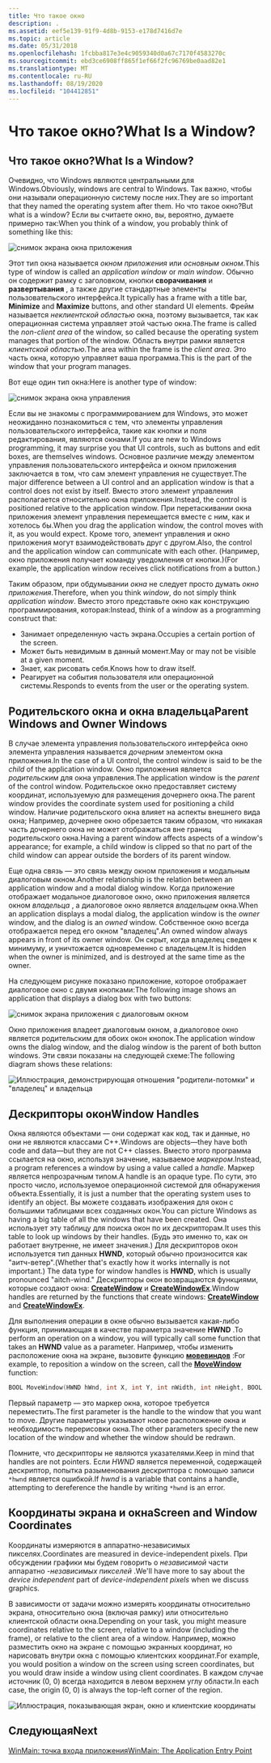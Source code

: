 ```yaml
---
title: Что такое окно
description: .
ms.assetid: eef5e139-91f9-4d8b-9153-e178d7416d7e
ms.topic: article
ms.date: 05/31/2018
ms.openlocfilehash: 1fcbba817e3e4c9059340d0a67c7170f4583270c
ms.sourcegitcommit: ebd3ce6908ff865f1ef66f2fc96769be0aad82e1
ms.translationtype: MT
ms.contentlocale: ru-RU
ms.lasthandoff: 08/19/2020
ms.locfileid: "104412851"
---
```

# <a name="what-is-a-window"></a><span data-ttu-id="a1af2-103">Что такое окно?</span><span class="sxs-lookup"><span data-stu-id="a1af2-103">What Is a Window?</span></span>

## <a name="what-is-a-window"></a><span data-ttu-id="a1af2-104">Что такое окно?</span><span class="sxs-lookup"><span data-stu-id="a1af2-104">What Is a Window?</span></span>

<span data-ttu-id="a1af2-105">Очевидно, что Windows являются центральными для Windows.</span><span class="sxs-lookup"><span data-stu-id="a1af2-105">Obviously, windows are central to Windows.</span></span> <span data-ttu-id="a1af2-106">Так важно, чтобы они называли операционную систему после них.</span><span class="sxs-lookup"><span data-stu-id="a1af2-106">They are so important that they named the operating system after them.</span></span> <span data-ttu-id="a1af2-107">Но что такое окно?</span><span class="sxs-lookup"><span data-stu-id="a1af2-107">But what is a window?</span></span> <span data-ttu-id="a1af2-108">Если вы считаете окно, вы, вероятно, думаете примерно так:</span><span class="sxs-lookup"><span data-stu-id="a1af2-108">When you think of a window, you probably think of something like this:</span></span>

![снимок экрана окна приложения](images/window01.png)

<span data-ttu-id="a1af2-110">Этот тип окна называется *окном приложения* или *основным окном*.</span><span class="sxs-lookup"><span data-stu-id="a1af2-110">This type of window is called an *application window* or *main window*.</span></span> <span data-ttu-id="a1af2-111">Обычно он содержит рамку с заголовком, кнопки **сворачивания** и **развертывания** , а также другие стандартные элементы пользовательского интерфейса.</span><span class="sxs-lookup"><span data-stu-id="a1af2-111">It typically has a frame with a title bar, **Minimize** and **Maximize** buttons, and other standard UI elements.</span></span> <span data-ttu-id="a1af2-112">Фрейм называется *неклиентской областью* окна, поэтому вызывается, так как операционная система управляет этой частью окна.</span><span class="sxs-lookup"><span data-stu-id="a1af2-112">The frame is called the *non-client area* of the window, so called because the operating system manages that portion of the window.</span></span> <span data-ttu-id="a1af2-113">Область внутри рамки является *клиентской областью*.</span><span class="sxs-lookup"><span data-stu-id="a1af2-113">The area within the frame is the *client area*.</span></span> <span data-ttu-id="a1af2-114">Это часть окна, которую управляет ваша программа.</span><span class="sxs-lookup"><span data-stu-id="a1af2-114">This is the part of the window that your program manages.</span></span>

<span data-ttu-id="a1af2-115">Вот еще один тип окна:</span><span class="sxs-lookup"><span data-stu-id="a1af2-115">Here is another type of window:</span></span>

![снимок экрана окна управления](images/window02.png)

<span data-ttu-id="a1af2-117">Если вы не знакомы с программированием для Windows, это может неожиданно познакомиться с тем, что элементы управления пользовательского интерфейса, такие как кнопки и поля редактирования, являются окнами.</span><span class="sxs-lookup"><span data-stu-id="a1af2-117">If you are new to Windows programming, it may surprise you that UI controls, such as buttons and edit boxes, are themselves windows.</span></span> <span data-ttu-id="a1af2-118">Основное различие между элементом управления пользовательского интерфейса и окном приложения заключается в том, что сам элемент управления не существует.</span><span class="sxs-lookup"><span data-stu-id="a1af2-118">The major difference between a UI control and an application window is that a control does not exist by itself.</span></span> <span data-ttu-id="a1af2-119">Вместо этого элемент управления располагается относительно окна приложения.</span><span class="sxs-lookup"><span data-stu-id="a1af2-119">Instead, the control is positioned relative to the application window.</span></span> <span data-ttu-id="a1af2-120">При перетаскивании окна приложения элемент управления перемещается вместе с ним, как и хотелось бы.</span><span class="sxs-lookup"><span data-stu-id="a1af2-120">When you drag the application window, the control moves with it, as you would expect.</span></span> <span data-ttu-id="a1af2-121">Кроме того, элемент управления и окно приложения могут взаимодействовать друг с другом.</span><span class="sxs-lookup"><span data-stu-id="a1af2-121">Also, the control and the application window can communicate with each other.</span></span> <span data-ttu-id="a1af2-122">(Например, окно приложения получает команду уведомления от кнопки.)</span><span class="sxs-lookup"><span data-stu-id="a1af2-122">(For example, the application window receives click notifications from a button.)</span></span>

<span data-ttu-id="a1af2-123">Таким образом, при обдумывании *окна* не следует просто думать *окно приложения*.</span><span class="sxs-lookup"><span data-stu-id="a1af2-123">Therefore, when you think *window*, do not simply think *application window*.</span></span> <span data-ttu-id="a1af2-124">Вместо этого представьте окно как конструкцию программирования, которая:</span><span class="sxs-lookup"><span data-stu-id="a1af2-124">Instead, think of a window as a programming construct that:</span></span>

-   <span data-ttu-id="a1af2-125">Занимает определенную часть экрана.</span><span class="sxs-lookup"><span data-stu-id="a1af2-125">Occupies a certain portion of the screen.</span></span>
-   <span data-ttu-id="a1af2-126">Может быть невидимым в данный момент.</span><span class="sxs-lookup"><span data-stu-id="a1af2-126">May or may not be visible at a given moment.</span></span>
-   <span data-ttu-id="a1af2-127">Знает, как рисовать себя.</span><span class="sxs-lookup"><span data-stu-id="a1af2-127">Knows how to draw itself.</span></span>
-   <span data-ttu-id="a1af2-128">Реагирует на события пользователя или операционной системы.</span><span class="sxs-lookup"><span data-stu-id="a1af2-128">Responds to events from the user or the operating system.</span></span>

## <a name="parent-windows-and-owner-windows"></a><span data-ttu-id="a1af2-129">Родительского окна и окна владельца</span><span class="sxs-lookup"><span data-stu-id="a1af2-129">Parent Windows and Owner Windows</span></span>

<span data-ttu-id="a1af2-130">В случае элемента управления пользовательского интерфейса окно элемента управления называется *дочерним* элементом окна приложения.</span><span class="sxs-lookup"><span data-stu-id="a1af2-130">In the case of a UI control, the control window is said to be the *child* of the application window.</span></span> <span data-ttu-id="a1af2-131">Окно приложения является *родительским* для окна управления.</span><span class="sxs-lookup"><span data-stu-id="a1af2-131">The application window is the *parent* of the control window.</span></span> <span data-ttu-id="a1af2-132">Родительское окно предоставляет систему координат, используемую для размещения дочернего окна.</span><span class="sxs-lookup"><span data-stu-id="a1af2-132">The parent window provides the coordinate system used for positioning a child window.</span></span> <span data-ttu-id="a1af2-133">Наличие родительского окна влияет на аспекты внешнего вида окна; Например, дочернее окно обрезается таким образом, что никакая часть дочернего окна не может отображаться вне границ родительского окна.</span><span class="sxs-lookup"><span data-stu-id="a1af2-133">Having a parent window affects aspects of a window's appearance; for example, a child window is clipped so that no part of the child window can appear outside the borders of its parent window.</span></span>

<span data-ttu-id="a1af2-134">Еще одна связь — это связь между окном приложения и модальным диалоговым окном.</span><span class="sxs-lookup"><span data-stu-id="a1af2-134">Another relationship is the relation between an application window and a modal dialog window.</span></span> <span data-ttu-id="a1af2-135">Когда приложение отображает модальное диалоговое окно, окно приложения является окном *владельца* , а диалоговое окно является *владельцем* окна.</span><span class="sxs-lookup"><span data-stu-id="a1af2-135">When an application displays a modal dialog, the application window is the *owner* window, and the dialog is an *owned* window.</span></span> <span data-ttu-id="a1af2-136">Собственное окно всегда отображается перед его окном "владелец".</span><span class="sxs-lookup"><span data-stu-id="a1af2-136">An owned window always appears in front of its owner window.</span></span> <span data-ttu-id="a1af2-137">Он скрыт, когда владелец сведен к минимуму, и уничтожается одновременно с владельцем.</span><span class="sxs-lookup"><span data-stu-id="a1af2-137">It is hidden when the owner is minimized, and is destroyed at the same time as the owner.</span></span>

<span data-ttu-id="a1af2-138">На следующем рисунке показано приложение, которое отображает диалоговое окно с двумя кнопками:</span><span class="sxs-lookup"><span data-stu-id="a1af2-138">The following image shows an application that displays a dialog box with two buttons:</span></span>

![снимок экрана приложения с диалоговым окном](images/window03.png)

<span data-ttu-id="a1af2-140">Окно приложения владеет диалоговым окном, а диалоговое окно является родительским для обоих окон кнопок.</span><span class="sxs-lookup"><span data-stu-id="a1af2-140">The application window owns the dialog window, and the dialog window is the parent of both button windows.</span></span> <span data-ttu-id="a1af2-141">Эти связи показаны на следующей схеме:</span><span class="sxs-lookup"><span data-stu-id="a1af2-141">The following diagram shows these relations:</span></span>

![Иллюстрация, демонстрирующая отношения "родители-потомки" и "владелец" и владельца](images/window04.png)

## <a name="window-handles"></a><span data-ttu-id="a1af2-143">Дескрипторы окон</span><span class="sxs-lookup"><span data-stu-id="a1af2-143">Window Handles</span></span>

<span data-ttu-id="a1af2-144">Окна являются объектами — они содержат как код, так и данные, но они не являются классами C++.</span><span class="sxs-lookup"><span data-stu-id="a1af2-144">Windows are objects—they have both code and data—but they are not C++ classes.</span></span> <span data-ttu-id="a1af2-145">Вместо этого программа ссылается на окно, используя значение, называемое *маркером*.</span><span class="sxs-lookup"><span data-stu-id="a1af2-145">Instead, a program references a window by using a value called a *handle*.</span></span> <span data-ttu-id="a1af2-146">Маркер является непрозрачным типом.</span><span class="sxs-lookup"><span data-stu-id="a1af2-146">A handle is an opaque type.</span></span> <span data-ttu-id="a1af2-147">По сути, это просто число, используемое операционной системой для обнаружения объекта.</span><span class="sxs-lookup"><span data-stu-id="a1af2-147">Essentially, it is just a number that the operating system uses to identify an object.</span></span> <span data-ttu-id="a1af2-148">Вы можете создавать изображения для окон с большими таблицами всех созданных окон.</span><span class="sxs-lookup"><span data-stu-id="a1af2-148">You can picture Windows as having a big table of all the windows that have been created.</span></span> <span data-ttu-id="a1af2-149">Она использует эту таблицу для поиска окон по их дескрипторам.</span><span class="sxs-lookup"><span data-stu-id="a1af2-149">It uses this table to look up windows by their handles.</span></span> <span data-ttu-id="a1af2-150">(Будь это именно то, как он работает внутренне, не имеет значения.) Для дескрипторов окон используется тип данных **HWND**, который обычно произносится как "аитч-ветер".</span><span class="sxs-lookup"><span data-stu-id="a1af2-150">(Whether that's exactly how it works internally is not important.) The data type for window handles is **HWND**, which is usually pronounced "aitch-wind."</span></span> <span data-ttu-id="a1af2-151">Дескрипторы окон возвращаются функциями, которые создают окна: [**CreateWindow**](/windows/desktop/DirectShow/cbasewindow-docreatewindow) и [**CreateWindowEx**](/windows/desktop/api/winuser/nf-winuser-createwindowexa).</span><span class="sxs-lookup"><span data-stu-id="a1af2-151">Window handles are returned by the functions that create windows: [**CreateWindow**](/windows/desktop/DirectShow/cbasewindow-docreatewindow) and [**CreateWindowEx**](/windows/desktop/api/winuser/nf-winuser-createwindowexa).</span></span>

<span data-ttu-id="a1af2-152">Для выполнения операции в окне обычно вызывается какая-либо функция, принимающая в качестве параметра значение **HWND** .</span><span class="sxs-lookup"><span data-stu-id="a1af2-152">To perform an operation on a window, you will typically call some function that takes an **HWND** value as a parameter.</span></span> <span data-ttu-id="a1af2-153">Например, чтобы изменить расположение окна на экране, вызовите функцию [**мовевиндов**](/windows/desktop/api/winuser/nf-winuser-movewindow) :</span><span class="sxs-lookup"><span data-stu-id="a1af2-153">For example, to reposition a window on the screen, call the [**MoveWindow**](/windows/desktop/api/winuser/nf-winuser-movewindow) function:</span></span>


```C++
BOOL MoveWindow(HWND hWnd, int X, int Y, int nWidth, int nHeight, BOOL bRepaint);
```



<span data-ttu-id="a1af2-154">Первый параметр — это маркер окна, которое требуется переместить.</span><span class="sxs-lookup"><span data-stu-id="a1af2-154">The first parameter is the handle to the window that you want to move.</span></span> <span data-ttu-id="a1af2-155">Другие параметры указывают новое расположение окна и необходимость перерисовки окна.</span><span class="sxs-lookup"><span data-stu-id="a1af2-155">The other parameters specify the new location of the window and whether the window should be redrawn.</span></span>

<span data-ttu-id="a1af2-156">Помните, что дескрипторы не являются указателями.</span><span class="sxs-lookup"><span data-stu-id="a1af2-156">Keep in mind that handles are not pointers.</span></span> <span data-ttu-id="a1af2-157">Если *HWND* является переменной, содержащей дескриптор, попытка разыменования дескриптора с помощью записи `*hwnd` является ошибкой.</span><span class="sxs-lookup"><span data-stu-id="a1af2-157">If *hwnd* is a variable that contains a handle, attempting to dereference the handle by writing `*hwnd` is an error.</span></span>

## <a name="screen-and-window-coordinates"></a><span data-ttu-id="a1af2-158">Координаты экрана и окна</span><span class="sxs-lookup"><span data-stu-id="a1af2-158">Screen and Window Coordinates</span></span>

<span data-ttu-id="a1af2-159">Координаты измеряются в аппаратно-независимых пикселях.</span><span class="sxs-lookup"><span data-stu-id="a1af2-159">Coordinates are measured in device-independent pixels.</span></span> <span data-ttu-id="a1af2-160">При обсуждении графики мы будем говорить о *независимой* части аппаратно *-независимых пикселей* .</span><span class="sxs-lookup"><span data-stu-id="a1af2-160">We'll have more to say about the *device independent* part of *device-independent pixels* when we discuss graphics.</span></span>

<span data-ttu-id="a1af2-161">В зависимости от задачи можно измерять координаты относительно экрана, относительно окна (включая рамку) или относительно клиентской области окна.</span><span class="sxs-lookup"><span data-stu-id="a1af2-161">Depending on your task, you might measure coordinates relative to the screen, relative to a window (including the frame), or relative to the client area of a window.</span></span> <span data-ttu-id="a1af2-162">Например, можно разместить окно на экране с помощью экранных координат, но нарисовать внутри окна с помощью клиентских координат.</span><span class="sxs-lookup"><span data-stu-id="a1af2-162">For example, you would position a window on the screen using screen coordinates, but you would draw inside a window using client coordinates.</span></span> <span data-ttu-id="a1af2-163">В каждом случае источник (0, 0) всегда находится в левом верхнем углу области.</span><span class="sxs-lookup"><span data-stu-id="a1af2-163">In each case, the origin (0, 0) is always the top-left corner of the region.</span></span>

![Иллюстрация, показывающая экран, окно и клиентские координаты](images/coordinates01.png)

## <a name="next"></a><span data-ttu-id="a1af2-165">Следующая</span><span class="sxs-lookup"><span data-stu-id="a1af2-165">Next</span></span>

[<span data-ttu-id="a1af2-166">WinMain: точка входа приложения</span><span class="sxs-lookup"><span data-stu-id="a1af2-166">WinMain: The Application Entry Point</span></span>](winmain--the-application-entry-point.md)

 

 